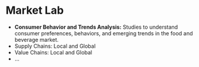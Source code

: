 # Market Lab

- **Consumer Behavior and Trends Analysis:** Studies to understand consumer preferences, behaviors, and emerging trends in the food and beverage market.
- Supply Chains: Local and Global
- Value Chains: Local and Global
- …